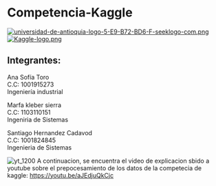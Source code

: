 # Competencia-Kaggle

[![universidad-de-antioquia-logo-5-E9-B72-BD6-F-seeklogo-com.png](https://i.postimg.cc/8PtZrhPG/universidad-de-antioquia-logo-5-E9-B72-BD6-F-seeklogo-com.png)](https://postimg.cc/tYn3Knxv)
[![Kaggle-logo.png](https://i.postimg.cc/TwMzHrDS/Kaggle-logo.png)](https://postimg.cc/GBKg4TzJ)

## Integrantes:



Ana Sofía Toro <br/> 
C.C: 1001915273 <br/> 
Ingeniería industrial 



Marfa kleber sierra <br/> 
C.C: 1103110151 <br/> 
Ingeniria de Sistemas



Santiago Hernandez Cadavod <br/> 
C.C: 1001824845 <br/> 
Ingenieria de Sistemas

![yt_1200](https://github.com/user-attachments/assets/4bf039bd-7768-4ab5-bfe8-faffe9f261db)
A continuacion, se encuentra el video de explicacion sbido a youtube sobre el prepocesamiento de los datos de la competecia de kaggle:
https://youtu.be/aJEdjuQkCjc
